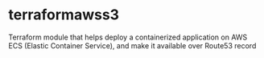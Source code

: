 # terraformawss3
Terraform module that helps deploy a containerized application on AWS ECS (Elastic Container Service), and make it available over Route53 record
